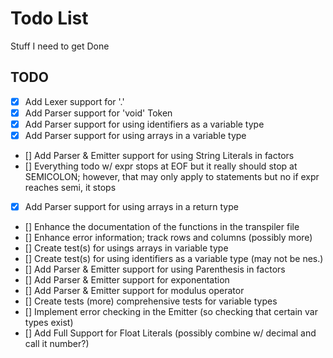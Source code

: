 # Todo List
Stuff I need to get Done


## TODO
- [x] Add Lexer support for '.'
- [x] Add Parser support for 'void' Token
- [x] Add Parser support for using identifiers as a variable type
- [x] Add Parser support for using arrays in a variable type
- [] Add Parser & Emitter support for using String Literals in factors
- [] Everything todo w/ expr stops at EOF but it really should stop at SEMICOLON; however, that may only apply to statements but no if expr reaches semi, it stops
- [x] Add Parser support for using arrays in a return type
- [] Enhance the documentation of the functions in the transpiler file
- [] Enhance error information; track rows and columns (possibly more)
- [] Create test(s) for usings arrays in variable type
- [] Create test(s) for using identifiers as a variable type (may not be nes.)
- [] Add Parser & Emitter support for using Parenthesis in factors
- [] Add Parser & Emitter support for exponentation
- [] Add Parser & Emitter support for modulus operator
- [] Create tests (more) comprehensive tests for variable types
- [] Implement error checking in the Emitter (so checking that certain var types exist)
- [] Add Full Support for Float Literals (possibly combine w/ decimal and call it number?)

